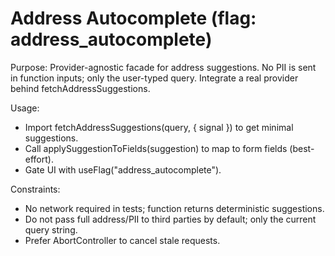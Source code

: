 # Address Autocomplete (flag: address_autocomplete)

Purpose: Provider-agnostic facade for address suggestions. No PII is sent in function inputs; only the user-typed query. Integrate a real provider behind fetchAddressSuggestions.

Usage:

- Import fetchAddressSuggestions(query, { signal }) to get minimal suggestions.
- Call applySuggestionToFields(suggestion) to map to form fields (best-effort).
- Gate UI with useFlag("address_autocomplete").

Constraints:

- No network required in tests; function returns deterministic suggestions.
- Do not pass full address/PII to third parties by default; only the current query string.
- Prefer AbortController to cancel stale requests.
